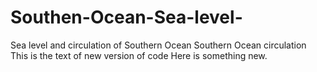 # Southen-Ocean-Sea-level-
Sea level and circulation of Southern Ocean 
Southern Ocean circulation
This is the text of new version of code
Here is something new.